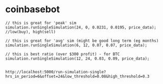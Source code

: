 # coinbasebot


	// this is great for 'peak' sim
	simulation.runSingleSimulation(24, 0, 0.0231, 0.0195, price_data); //low(buy), high(sell) 

	// this is great for 'avg' sim (might be good long term (eg months)
	simulation.runSingleSimulation(6, 12, 0.07, 0.07, price_data);  

	// this is best ratio (over $300 profit) - for BTC
	simulation.runSingleSimulation(12, 24, 0.03, 0.09, price_data);  


	http://localhost:5000/run-simulation-single?hrs_in_period=6&offset=24&low_threshold=0.08&high_threshold=0.3


